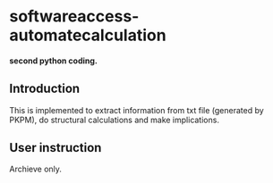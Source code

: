 # softwareaccess-automatecalculation
#### second python coding. 

## Introduction
This is implemented to extract information from txt file (generated by PKPM), do structural calculations and make implications.

## User instruction
Archieve only.
